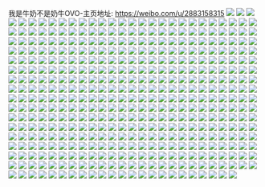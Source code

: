 我是牛奶不是奶牛OVO-主页地址: https://weibo.com/u/2883158315 
![](https://wx4.sinaimg.cn/mw2000/abd9812bly1h9jgcuubdij22c035pnpe.jpg) 
![](https://wx4.sinaimg.cn/mw2000/abd9812bly1h9jgcykozdj22c0340npd.jpg) 
![](https://wx4.sinaimg.cn/mw2000/abd9812bly1h9jgog7fldj23402c0u0y.jpg) 
![](https://wx4.sinaimg.cn/mw2000/abd9812bly1h9jgoe56h2j23402c01kz.jpg) 
![](https://wx4.sinaimg.cn/mw2000/abd9812bly1h9jgcsxtw6j22722xf4qq.jpg) 
![](https://wx4.sinaimg.cn/mw2000/abd9812bly1h9jgcwixaxj22c0340e82.jpg) 
![](https://wx4.sinaimg.cn/mw2000/abd9812bly1h9jgclfspfj23402c0qv6.jpg) 
![](https://wx4.sinaimg.cn/mw2000/abd9812bly1h9jgcmrsaoj225e2v7qv5.jpg) 
![](https://wx4.sinaimg.cn/mw2000/abd9812bly1h9gly2ohs6j23401r0ka5.jpg) 
![](https://wx4.sinaimg.cn/mw2000/abd9812bly1h9hax9gc9ij23401r0e82.jpg) 
![](https://wx4.sinaimg.cn/mw2000/abd9812bly1h9gly499sxj23401r04qq.jpg) 
![](https://wx4.sinaimg.cn/mw2000/abd9812bly1h9gly593c1j22c03401ky.jpg) 
![](https://wx4.sinaimg.cn/mw2000/abd9812bly1h9glp8msjbj21pl2ds7wh.jpg) 
![](https://wx4.sinaimg.cn/mw2000/abd9812bly1h9gls8gyofj22eo37kkjp.jpg) 
![](https://wx4.sinaimg.cn/mw2000/abd9812bly1h9glpcduqrj21sc2ds4qq.jpg) 
![](https://wx4.sinaimg.cn/mw2000/abd9812bly1h9glf3wyk2j22402tc7wj.jpg) 
![](https://wx4.sinaimg.cn/mw2000/abd9812bly1h9gley153oj22c0340x6q.jpg) 
![](https://wx4.sinaimg.cn/mw2000/abd9812bly1h9glex4wbgj22c0340x6q.jpg) 
![](https://wx4.sinaimg.cn/mw2000/abd9812bly1h9gleumo6uj22c0340hdu.jpg) 
![](https://wx4.sinaimg.cn/mw2000/abd9812bly1h9gleto55aj22c03407wj.jpg) 
![](https://wx4.sinaimg.cn/mw2000/abd9812bly1h9glf74lfrj22c0340dof.jpg) 
![](https://wx4.sinaimg.cn/mw2000/abd9812bly1h9glf1xc9tj21sc2dsx6p.jpg) 
![](https://wx4.sinaimg.cn/mw2000/abd9812bly1h9glf0lvgxj22c0340hdv.jpg) 
![](https://wx4.sinaimg.cn/mw2000/abd9812bly1h9haybdnvgj20lb0sgn1h.jpg) 
![](https://wx4.sinaimg.cn/mw2000/abd9812bly1h9fcry9t1tj20u01t0wja.jpg) 
![](https://wx4.sinaimg.cn/mw2000/abd9812bly1h99t8odh5zj22c0340u11.jpg) 
![](https://wx4.sinaimg.cn/mw2000/abd9812bly1h99t8srmmcj22c0335qva.jpg) 
![](https://wx4.sinaimg.cn/mw2000/abd9812bly1h99t905cktj23402c0e82.jpg) 
![](https://wx4.sinaimg.cn/mw2000/abd9812bly1h99t92l6cxj23402c0quk.jpg) 
![](https://wx4.sinaimg.cn/mw2000/abd9812bly1h99t8hp07sj22c0341x6r.jpg) 
![](https://wx4.sinaimg.cn/mw2000/abd9812bly1h99t90vpbqj23402c0b29.jpg) 
![](https://wx4.sinaimg.cn/mw2000/abd9812bly1h99t8yv5h7j22c0340e82.jpg) 
![](https://wx4.sinaimg.cn/mw2000/abd9812bly1h99t91ottqj23402c0u0x.jpg) 
![](https://wx4.sinaimg.cn/mw2000/abd9812bly1h95s5sm6duj20zk0k0thj.jpg) 
![](https://wx4.sinaimg.cn/mw2000/abd9812bly1h95s5u5yu3j20k00zkdof.jpg) 
![](https://wx4.sinaimg.cn/mw2000/abd9812bly1h8zxleujnij20db0db755.jpg) 
![](https://wx4.sinaimg.cn/mw2000/abd9812bly1h8vibphmjvj20yi0ztn1b.jpg) 
![](https://wx4.sinaimg.cn/mw2000/abd9812bly1h8r2yrbio5j20u0140dmv.jpg) 
![](https://wx4.sinaimg.cn/mw2000/abd9812bly1h8r2ys9vnyj20u0140dnv.jpg) 
![](https://wx4.sinaimg.cn/mw2000/abd9812bly1h8r2yrls6tj20u0140gti.jpg) 
![](https://wx4.sinaimg.cn/mw2000/abd9812bly1h8nuee6inrj227u2ygb2a.jpg) 
![](https://wx4.sinaimg.cn/mw2000/abd9812bly1h8nue5kx7jj22jg36cnpf.jpg) 
![](https://wx4.sinaimg.cn/mw2000/abd9812bly1h8nudyqk3aj22c0359e84.jpg) 
![](https://wx4.sinaimg.cn/mw2000/abd9812bly1h8nudsln2mj22c0340npe.jpg) 
![](https://wx4.sinaimg.cn/mw2000/abd9812bly1h8nuedhseij22c035l7wj.jpg) 
![](https://wx4.sinaimg.cn/mw2000/abd9812bly1h8nuegpikqj21o02you0y.jpg) 
![](https://wx4.sinaimg.cn/mw2000/abd9812bly1h8nueaejqrj22c0340x6s.jpg) 
![](https://wx4.sinaimg.cn/mw2000/abd9812bly1h8nueho5q9j22c0340kjm.jpg) 
![](https://wx4.sinaimg.cn/mw2000/abd9812bly1h8ipq2h3n8j21bb0qln36.jpg) 
![](https://wx4.sinaimg.cn/mw2000/abd9812bly1h8fhwqj5twj20u014fwnd.jpg) 
![](https://wx4.sinaimg.cn/mw2000/abd9812bly1h8fhwqv5asj20u0146478.jpg) 
![](https://wx4.sinaimg.cn/mw2000/abd9812bly1h8fhwo9v86j20u01400y7.jpg) 
![](https://wx4.sinaimg.cn/mw2000/abd9812bly1h8fhwovuikj20u0140drg.jpg) 
![](https://wx4.sinaimg.cn/mw2000/abd9812bly1h8fhwoir8ij20u0140k3v.jpg) 
![](https://wx4.sinaimg.cn/mw2000/abd9812bly1h8fhwnvoh4j20u01407h4.jpg) 
![](https://wx4.sinaimg.cn/mw2000/abd9812bly1h8fhwpcvzej20u0160tk0.jpg) 
![](https://wx4.sinaimg.cn/mw2000/abd9812bly1h8fhwq8zdjj20u015d0yz.jpg) 
![](https://wx4.sinaimg.cn/mw2000/abd9812bly1h8fhwpmwe2j20u013xdo5.jpg) 
![](https://wx4.sinaimg.cn/mw2000/abd9812bly1h8fhwq0rysj20u013xgri.jpg) 
![](https://wx4.sinaimg.cn/mw2000/abd9812bly1h8cllzpoltj20q80p1jti.jpg) 
![](https://wx4.sinaimg.cn/mw2000/abd9812bly1h8clksjiwkj20u01hcn72.jpg) 
![](https://wx4.sinaimg.cn/mw2000/abd9812bly1h8clks55ivj20u01hcajb.jpg) 
![](https://wx4.sinaimg.cn/mw2000/abd9812bly1h88vw569zvj23401r07wh.jpg) 
![](https://wx4.sinaimg.cn/mw2000/abd9812bly1h88vwcfln0j23402c01l2.jpg) 
![](https://wx4.sinaimg.cn/mw2000/abd9812bly1h88vw63geoj23401r0e82.jpg) 
![](https://wx4.sinaimg.cn/mw2000/abd9812bly1h88vw77vyfj23401r04qq.jpg) 
![](https://wx4.sinaimg.cn/mw2000/abd9812bly1h88vwjo44dj233y27zqv8.jpg) 
![](https://wx4.sinaimg.cn/mw2000/abd9812bly1h88vwhe32tj22c0340x6t.jpg) 
![](https://wx4.sinaimg.cn/mw2000/abd9812bly1h84hq86nhjj20u0140tgo.jpg) 
![](https://wx4.sinaimg.cn/mw2000/abd9812bly1h84hq8h0nmj20u0140jy0.jpg) 
![](https://wx4.sinaimg.cn/mw2000/abd9812bly1h84hq6ch58j20u014010k.jpg) 
![](https://wx4.sinaimg.cn/mw2000/abd9812bly1h84hqbkr1jj20u0140jzf.jpg) 
![](https://wx4.sinaimg.cn/mw2000/abd9812bly1h84pi370g4j20u01hcgwh.jpg) 
![](https://wx4.sinaimg.cn/mw2000/abd9812bly1h84pi2xiecj21hc0u079q.jpg) 
![](https://wx4.sinaimg.cn/mw2000/abd9812bly1h84h7c3k97j20u014yagx.jpg) 
![](https://wx4.sinaimg.cn/mw2000/abd9812bly1h84h7d759dj20u0140q94.jpg) 
![](https://wx4.sinaimg.cn/mw2000/abd9812bly1h84h7cv63fj20u014011p.jpg) 
![](https://wx4.sinaimg.cn/mw2000/abd9812bly1h84h7bok3hj20u0140thm.jpg) 
![](https://wx4.sinaimg.cn/mw2000/abd9812bly1h84h7dr76wj20u0140dv0.jpg) 
![](https://wx4.sinaimg.cn/mw2000/abd9812bly1h84h7f5sh1j20u0140k2q.jpg) 
![](https://wx4.sinaimg.cn/mw2000/abd9812bly1h84h7fg3iwj20u01407cr.jpg) 
![](https://wx4.sinaimg.cn/mw2000/abd9812bly1h84h7b3kqvj21hc0u0dvv.jpg) 
![](https://wx4.sinaimg.cn/mw2000/abd9812bly1h84h7g6s57j20u0140gvj.jpg) 
![](https://wx4.sinaimg.cn/mw2000/abd9812bly1h84h7fvw2xj20u0140als.jpg) 
![](https://wx4.sinaimg.cn/mw2000/abd9812bly1h84h7eg1ulj21hc0u018c.jpg) 
![](https://wx4.sinaimg.cn/mw2000/abd9812bly1h84h7espa4j21hc0u0akc.jpg) 
![](https://wx4.sinaimg.cn/mw2000/abd9812bly1h84h7gtq6gj20u0140dps.jpg) 
![](https://wx4.sinaimg.cn/mw2000/abd9812bly1h84h7h4ng5j20u0140dmy.jpg) 
![](https://wx4.sinaimg.cn/mw2000/abd9812bly1h84h7heje5j20u014045g.jpg) 
![](https://wx4.sinaimg.cn/mw2000/abd9812bly1h84h7hojhwj20u0140wku.jpg) 
![](https://wx4.sinaimg.cn/mw2000/abd9812bly1h84h09kv0qj21400u0dq0.jpg) 
![](https://wx4.sinaimg.cn/mw2000/abd9812bly1h84gyljqqfj20u01400zc.jpg) 
![](https://wx4.sinaimg.cn/mw2000/abd9812bly1h84gyltbgej20u014044o.jpg) 
![](https://wx4.sinaimg.cn/mw2000/abd9812bly1h84gyl75isj21400u0q74.jpg) 
![](https://wx4.sinaimg.cn/mw2000/abd9812bly1h84gyja1faj20u0140130.jpg) 
![](https://wx4.sinaimg.cn/mw2000/abd9812bly1h84h1inucqj20u0140n9k.jpg) 
![](https://wx4.sinaimg.cn/mw2000/abd9812bly1h84h2h3xxqj21400u0tif.jpg) 
![](https://wx4.sinaimg.cn/mw2000/abd9812bly1h84gymbseyj20u0140ah5.jpg) 
![](https://wx4.sinaimg.cn/mw2000/abd9812bly1h7vh1xz5fej236c2481kz.jpg) 
![](https://wx4.sinaimg.cn/mw2000/abd9812bly1h7vh1sf24hj236c2481l2.jpg) 
![](https://wx4.sinaimg.cn/mw2000/abd9812bly1h7vh2jlchhj221c36c7wk.jpg) 
![](https://wx4.sinaimg.cn/mw2000/abd9812bly1h7vh1uflubj2336224b2b.jpg) 
![](https://wx4.sinaimg.cn/mw2000/abd9812bly1h7vh22qdjjj236c2487wj.jpg) 
![](https://wx4.sinaimg.cn/mw2000/abd9812bly1h7vh267f4sj224836ckjn.jpg) 
![](https://wx4.sinaimg.cn/mw2000/abd9812bly1h7vh2a2bjfj236c248kjn.jpg) 
![](https://wx4.sinaimg.cn/mw2000/abd9812bly1h7vh1jwoq3j222s36ce83.jpg) 
![](https://wx4.sinaimg.cn/mw2000/abd9812bly1h7vh2ececxj224836cb2b.jpg) 
![](https://wx4.sinaimg.cn/mw2000/abd9812bly1h7vh2mgnvqj24mo3347wl.jpg) 
![](https://wx4.sinaimg.cn/mw2000/abd9812bly1h7vh2q7cxsj23344moqv9.jpg) 
![](https://wx4.sinaimg.cn/mw2000/abd9812bly1h7vh1nvcq2j224836c7wl.jpg) 
![](https://wx4.sinaimg.cn/mw2000/abd9812bly1h7vh1gkxwsj224836c7wi.jpg) 
![](https://wx4.sinaimg.cn/mw2000/abd9812bly1h7orsdlylqj20u0140n5u.jpg) 
![](https://wx4.sinaimg.cn/mw2000/abd9812bly1h7orsczf7ij20u01407c4.jpg) 
![](https://wx4.sinaimg.cn/mw2000/abd9812bly1h7orsda0a2j20u014045c.jpg) 
![](https://wx4.sinaimg.cn/mw2000/abd9812bly1h7orscndxzj20u0140dpv.jpg) 
![](https://wx4.sinaimg.cn/mw2000/abd9812bly1h7orsdxzrrj21400u0jx0.jpg) 
![](https://wx4.sinaimg.cn/mw2000/abd9812bly1h7ph0glt8ej20u0190n2m.jpg) 
![](https://wx4.sinaimg.cn/mw2000/abd9812bly1h7ph0gw9kyj21900u012g.jpg) 
![](https://wx4.sinaimg.cn/mw2000/abd9812bly1h7orsecihjj21400u0jyy.jpg) 
![](https://wx4.sinaimg.cn/mw2000/abd9812bly1h7mpiv64gvj20u01i6dn3.jpg) 
![](https://wx4.sinaimg.cn/mw2000/abd9812bly1h7mpiu54wuj20u01hcn3y.jpg) 
![](https://wx4.sinaimg.cn/mw2000/abd9812bly1h7mpiuq52nj20u01hctfi.jpg) 
![](https://wx4.sinaimg.cn/mw2000/abd9812bly1h7mpivtvfzj20u01jgtfl.jpg) 
![](https://wx4.sinaimg.cn/mw2000/abd9812bly1h7mpitoj7ij20u01ej7ca.jpg) 
![](https://wx4.sinaimg.cn/mw2000/abd9812bly1h7mpiw9hetj20u01ej45z.jpg) 
![](https://wx4.sinaimg.cn/mw2000/abd9812bly1h7mp8dwtvjj20u0140dkd.jpg) 
![](https://wx4.sinaimg.cn/mw2000/abd9812bly1h7mp8dnyonj20u0141jwn.jpg) 
![](https://wx4.sinaimg.cn/mw2000/abd9812bly1h7mp8e4z4pj20u0140gr1.jpg) 
![](https://wx4.sinaimg.cn/mw2000/abd9812bly1h7mp8ddw3mj20u0140wqc.jpg) 
![](https://wx4.sinaimg.cn/mw2000/abd9812bly1h7mpd7y5zhj20u0140th6.jpg) 
![](https://wx4.sinaimg.cn/mw2000/abd9812bly1h7jv3smrdzj20tl1gldub.jpg) 
![](https://wx4.sinaimg.cn/mw2000/abd9812bly1h7j6t1s62cj20u0140k34.jpg) 
![](https://wx4.sinaimg.cn/mw2000/abd9812bly1h7j6t07wmcj20u015f13r.jpg) 
![](https://wx4.sinaimg.cn/mw2000/abd9812bly1h7j6t2sbvpj20rm12pgth.jpg) 
![](https://wx4.sinaimg.cn/mw2000/abd9812bly1h7j6pjlj74j20u015z0x1.jpg) 
![](https://wx4.sinaimg.cn/mw2000/abd9812bly1h7eir4a81pj20wi0vk77n.jpg) 
![](https://wx4.sinaimg.cn/mw2000/abd9812bly1h78qgf5mtsj20u019079p.jpg) 
![](https://wx4.sinaimg.cn/mw2000/abd9812bly1h78qgekgxcj21gx0u0tp3.jpg) 
![](https://wx4.sinaimg.cn/mw2000/abd9812bly1h78qgdfc5cj21hd0u0nch.jpg) 
![](https://wx4.sinaimg.cn/mw2000/abd9812bly1h78qgb372vj20u0190aez.jpg) 
![](https://wx4.sinaimg.cn/mw2000/abd9812bly1h78qga5mqlj218n0u0qec.jpg) 
![](https://wx4.sinaimg.cn/mw2000/abd9812bly1h78qgcceqnj21hc0u076a.jpg) 
![](https://wx4.sinaimg.cn/mw2000/abd9812bly1h78qgbud1lj20u0191dpn.jpg) 
![](https://wx4.sinaimg.cn/mw2000/abd9812bly1h77n7360h3j20wi097jrw.jpg) 
![](https://wx4.sinaimg.cn/mw2000/abd9812bly1h77n70ehodj21hb0u0qcf.jpg) 
![](https://wx4.sinaimg.cn/mw2000/abd9812bly1h77n6z9r1kj20u0193156.jpg) 
![](https://wx4.sinaimg.cn/mw2000/abd9812bly1h77n7qnuo1j20u20u0q7m.jpg) 
![](https://wx4.sinaimg.cn/mw2000/abd9812bly1h77n6zrk2rj21hb0u0drm.jpg) 
![](https://wx4.sinaimg.cn/mw2000/abd9812bly1h77n6xg7u0j21hb0u0du3.jpg) 
![](https://wx4.sinaimg.cn/mw2000/abd9812bly1h77n7ewqozj21430u0tef.jpg) 
![](https://wx4.sinaimg.cn/mw2000/abd9812bly1h77n70rcpvj21hc0u0dn7.jpg) 
![](https://wx4.sinaimg.cn/mw2000/abd9812bly1h77n6yq6bxj21hc0u013m.jpg) 
![](https://wx4.sinaimg.cn/mw2000/abd9812bly1h77n72werjj20u0192qf5.jpg) 
![](https://wx4.sinaimg.cn/mw2000/abd9812bly1h77n72axo4j21hc0u0gtm.jpg) 
![](https://wx4.sinaimg.cn/mw2000/abd9812bly1h76jvgjlonj20u00u03zv.jpg) 
![](https://wx4.sinaimg.cn/mw2000/abd9812bly1h76jvgtghzj20u014odo1.jpg) 
![](https://wx4.sinaimg.cn/mw2000/abd9812bly1h76jvg5xjhj20u014oth5.jpg) 
![](https://wx4.sinaimg.cn/mw2000/abd9812bly1h76jvh2shzj20u014yaev.jpg) 
![](https://wx4.sinaimg.cn/mw2000/abd9812bly1h76jvheohzj20u0140tj7.jpg) 
![](https://wx4.sinaimg.cn/mw2000/abd9812bly1h76jvhtf98j20u01407g0.jpg) 
![](https://wx4.sinaimg.cn/mw2000/abd9812bly1h746pdict7j20u0140jyw.jpg) 
![](https://wx4.sinaimg.cn/mw2000/abd9812bly1h746pdtoeuj21hc0u0tch.jpg) 
![](https://wx4.sinaimg.cn/mw2000/abd9812bly1h746obsc3qj21hc0u0n9b.jpg) 
![](https://wx4.sinaimg.cn/mw2000/abd9812bly1h746pd6ezmj20u01407bs.jpg) 
![](https://wx4.sinaimg.cn/mw2000/abd9812bly1h746ocofyxj21hc0u0k2x.jpg) 
![](https://wx4.sinaimg.cn/mw2000/abd9812bly1h746oea238j21hc0u0du2.jpg) 
![](https://wx4.sinaimg.cn/mw2000/abd9812bly1h746odosr4j21hc0u0gt6.jpg) 
![](https://wx4.sinaimg.cn/mw2000/abd9812bly1h746od4smtj20u0140tim.jpg) 
![](https://wx4.sinaimg.cn/mw2000/abd9812bly1h746oeswzfj20u0140gs5.jpg) 
![](https://wx4.sinaimg.cn/mw2000/abd9812bly1h746oc60pij20u0140do0.jpg) 
![](https://wx4.sinaimg.cn/mw2000/abd9812bly1h746oa0vf1j20u0140div.jpg) 
![](https://wx4.sinaimg.cn/mw2000/abd9812bly1h746ppqzz8j20u0140dk7.jpg) 
![](https://wx4.sinaimg.cn/mw2000/abd9812bly1h746o9nbi1j21400u0wlq.jpg) 
![](https://wx4.sinaimg.cn/mw2000/abd9812bly1h6xd0of8uuj20u0140n10.jpg) 
![](https://wx4.sinaimg.cn/mw2000/abd9812bly1h6xd0nc5g2j20u01407d9.jpg) 
![](https://wx4.sinaimg.cn/mw2000/abd9812bly1h6xd0o56q1j20u0140q87.jpg) 
![](https://wx4.sinaimg.cn/mw2000/abd9812bly1h6xd0nxpqzj20u0140dhs.jpg) 
![](https://wx4.sinaimg.cn/mw2000/abd9812bly1h6xd0nmdfnj20u0140dnz.jpg) 
![](https://wx4.sinaimg.cn/mw2000/abd9812bly1h6uispt3dbj226e2zndt7.jpg) 
![](https://wx4.sinaimg.cn/mw2000/abd9812bly1h6uisnczsgj22c0340kjn.jpg) 
![](https://wx4.sinaimg.cn/mw2000/abd9812bly1h6uisr3q0hj21s31s3doz.jpg) 
![](https://wx4.sinaimg.cn/mw2000/abd9812bly1h6uisscblej21p329i7wh.jpg) 
![](https://wx4.sinaimg.cn/mw2000/abd9812bly1h6uisdog1hj21o0280b2a.jpg) 
![](https://wx4.sinaimg.cn/mw2000/abd9812bly1h6rfabvzajj236c248hdt.jpg) 
![](https://wx4.sinaimg.cn/mw2000/abd9812bly1h6rfaa9279j236c2481kz.jpg) 
![](https://wx4.sinaimg.cn/mw2000/abd9812bly1h6rfaduav6j236c248thl.jpg) 
![](https://wx4.sinaimg.cn/mw2000/abd9812bly1h6qlvqeygaj20u01sy48c.jpg) 
![](https://wx4.sinaimg.cn/mw2000/abd9812bly1h6o10ofhnrj20k00zkgqu.jpg) 
![](https://wx4.sinaimg.cn/mw2000/abd9812bly1h6o10p7rsij20u014xdn4.jpg) 
![](https://wx4.sinaimg.cn/mw2000/abd9812bly1h6o10qmlcnj21hc0u0k5y.jpg) 
![](https://wx4.sinaimg.cn/mw2000/abd9812bly1h6o10r05mzj20u014045u.jpg) 
![](https://wx4.sinaimg.cn/mw2000/abd9812bly1h6o10rlwagj21hc0u016f.jpg) 
![](https://wx4.sinaimg.cn/mw2000/abd9812bly1h6jexphe37j22c03401kz.jpg) 
![](https://wx4.sinaimg.cn/mw2000/abd9812bly1h6jeriu5u1j22c0340hdw.jpg) 
![](https://wx4.sinaimg.cn/mw2000/abd9812bly1h6jerkxnlcj22c0340qv6.jpg) 
![](https://wx4.sinaimg.cn/mw2000/abd9812bly1h6jermkrzdj22c0340hdu.jpg) 
![](https://wx4.sinaimg.cn/mw2000/abd9812bly1h6jers4x0lj22c0340hdu.jpg) 
![](https://wx4.sinaimg.cn/mw2000/abd9812bly1h6jbahjjrvj22c035d4qs.jpg) 
![](https://wx4.sinaimg.cn/mw2000/abd9812bly1h6jbbg7p54j225s2vqwsa.jpg) 
![](https://wx4.sinaimg.cn/mw2000/abd9812bly1h6jbbkji66j22c0340dle.jpg) 
![](https://wx4.sinaimg.cn/mw2000/abd9812bly1h6jb9m5mz9j22c0340guv.jpg) 
![](https://wx4.sinaimg.cn/mw2000/abd9812bly1h6jbbbz850j22c0340qv6.jpg) 
![](https://wx4.sinaimg.cn/mw2000/abd9812bly1h6jbbthtosj22c0340qn0.jpg) 
![](https://wx4.sinaimg.cn/mw2000/abd9812bly1h6jb96qjq7j20wi1ycndr.jpg) 
![](https://wx4.sinaimg.cn/mw2000/abd9812bly1h6gnp57j0dj20u0153qaj.jpg) 
![](https://wx4.sinaimg.cn/mw2000/abd9812bly1h6gnp5mmdfj20u0140mzy.jpg) 
![](https://wx4.sinaimg.cn/mw2000/abd9812bly1h6gnpzw3yaj20u014046f.jpg) 
![](https://wx4.sinaimg.cn/mw2000/abd9812bgy1h66ltc5uzaj22c033vx6s.jpg) 
![](https://wx4.sinaimg.cn/mw2000/abd9812bgy1h66lt7yvllj22c033vx6s.jpg) 
![](https://wx4.sinaimg.cn/mw2000/abd9812bgy1h66ltft0lej22c033vkiq.jpg) 
![](https://wx4.sinaimg.cn/mw2000/abd9812bgy1h66ltjn7n6j22c033vtmf.jpg) 
![](https://wx4.sinaimg.cn/mw2000/abd9812bgy1h66ltpm5s2j23402c0kjm.jpg) 
![](https://wx4.sinaimg.cn/mw2000/abd9812bgy1h66ltqqd84j232a1q0npd.jpg) 
![](https://wx4.sinaimg.cn/mw2000/abd9812bgy1h66ltn0cv9j23401r01ky.jpg) 
![](https://wx4.sinaimg.cn/mw2000/abd9812bgy1h66ltlsow0j233y1qzu0x.jpg) 
![](https://wx4.sinaimg.cn/mw2000/abd9812bgy1h66ltnzv7nj232l1q7npd.jpg) 
![](https://wx4.sinaimg.cn/mw2000/abd9812bgy1h66ltu8hfaj21r0340npd.jpg) 
![](https://wx4.sinaimg.cn/mw2000/abd9812bgy1h66ltt14dfj23402c0b29.jpg) 
![](https://wx4.sinaimg.cn/mw2000/abd9812bgy1h66ltkmufej233y1qzb29.jpg) 
![](https://wx4.sinaimg.cn/mw2000/abd9812bgy1h66ltrthwjj233y1qz7wh.jpg) 
![](https://wx4.sinaimg.cn/mw2000/abd9812bly1h66fowngr0j21hc0u0qbw.jpg) 
![](https://wx4.sinaimg.cn/mw2000/abd9812bly1h66foy1xm1j21hd0u0q4p.jpg) 
![](https://wx4.sinaimg.cn/mw2000/abd9812bly1h66fot2x5cj21400u0wlq.jpg) 
![](https://wx4.sinaimg.cn/mw2000/abd9812bly1h66fou43p9j21hc0u0420.jpg) 
![](https://wx4.sinaimg.cn/mw2000/abd9812bly1h66fqfdy8tj20u0160dns.jpg) 
![](https://wx4.sinaimg.cn/mw2000/abd9812bly1h66fqj1e07j20u014040b.jpg) 
![](https://wx4.sinaimg.cn/mw2000/abd9812bly1h66fqhg16xj20u0160aip.jpg) 
![](https://wx4.sinaimg.cn/mw2000/abd9812bly1h66fqgg241j20u016046n.jpg) 
![](https://wx4.sinaimg.cn/mw2000/abd9812bly1h66fqdx13bj20u0160tg3.jpg) 
![](https://wx4.sinaimg.cn/mw2000/abd9812bly1h66fqib290j20u0160444.jpg) 
![](https://wx4.sinaimg.cn/mw2000/abd9812bly1h66fkjunjtj21910u0q87.jpg) 
![](https://wx4.sinaimg.cn/mw2000/abd9812bly1h66fkl1v8tj20u01hcwim.jpg) 
![](https://wx4.sinaimg.cn/mw2000/abd9812bly1h66fklrba6j20u0191jsz.jpg) 
![](https://wx4.sinaimg.cn/mw2000/abd9812bly1h66fkm94yzj20u019rdgt.jpg) 
![](https://wx4.sinaimg.cn/mw2000/abd9812bly1h66fkgsc0qj20u0191wh1.jpg) 
![](https://wx4.sinaimg.cn/mw2000/abd9812bly1h66fkn0rg2j21910u07ag.jpg) 
![](https://wx4.sinaimg.cn/mw2000/abd9812bly1h66fkj3ylcj20u013zwrn.jpg) 
![](https://wx4.sinaimg.cn/mw2000/abd9812bly1h66fkyr7zqj21hc0u0asj.jpg) 
![](https://wx4.sinaimg.cn/mw2000/abd9812bly1h66fkzwmauj20u0140gwv.jpg) 
![](https://wx4.sinaimg.cn/mw2000/abd9812bly1h66fkxb9xpj20u0140wlp.jpg) 
![](https://wx4.sinaimg.cn/mw2000/abd9812bly1h66fkvg8fsj20u0140tbf.jpg) 
![](https://wx4.sinaimg.cn/mw2000/abd9812bly1h66f9xde0oj20u0140766.jpg) 
![](https://wx4.sinaimg.cn/mw2000/abd9812bly1h66fa333slj21hc0u0wpw.jpg) 
![](https://wx4.sinaimg.cn/mw2000/abd9812bly1h66fa22mgrj21400u07aw.jpg) 
![](https://wx4.sinaimg.cn/mw2000/abd9812bly1h66f9xzzccj20u01hddgy.jpg) 
![](https://wx4.sinaimg.cn/mw2000/abd9812bly1h66f9yp9pzj20u01hcn3e.jpg) 
![](https://wx4.sinaimg.cn/mw2000/abd9812bly1h66f9zd5exj20u01hdq3x.jpg) 
![](https://wx4.sinaimg.cn/mw2000/abd9812bly1h66fa02f8wj21400u0teq.jpg) 
![](https://wx4.sinaimg.cn/mw2000/abd9812bly1h66fa1bdy9j20hn0hn0t2.jpg) 
![](https://wx4.sinaimg.cn/mw2000/abd9812bly1h66fa0u78jj20u00u0grn.jpg) 
![](https://wx4.sinaimg.cn/mw2000/abd9812bly1h66ev5gg62j21hc0u0k5s.jpg) 
![](https://wx4.sinaimg.cn/mw2000/abd9812bly1h66ev6g2msj21hc0u0n2w.jpg) 
![](https://wx4.sinaimg.cn/mw2000/abd9812bly1h66f6x8txzj21hc0u0dss.jpg) 
![](https://wx4.sinaimg.cn/mw2000/abd9812bly1h66ev9er8oj20u0140gu9.jpg) 
![](https://wx4.sinaimg.cn/mw2000/abd9812bly1h66ev7zdlkj20u0140n5i.jpg) 
![](https://wx4.sinaimg.cn/mw2000/abd9812bly1h66ev43nyvj20u0140aik.jpg) 
![](https://wx4.sinaimg.cn/mw2000/abd9812bly1h66evaaaabj21hc0u07df.jpg) 
![](https://wx4.sinaimg.cn/mw2000/abd9812bly1h66evb8tfej21hc0u0444.jpg) 
![](https://wx4.sinaimg.cn/mw2000/abd9812bly1h66evc6dcxj20u01hcgyx.jpg) 
![](https://wx4.sinaimg.cn/mw2000/abd9812bgy1h5yba37sj0j235s23u4b5.jpg) 
![](https://wx4.sinaimg.cn/mw2000/abd9812bgy1h5yb9wqc2ij223u35sb2b.jpg) 
![](https://wx4.sinaimg.cn/mw2000/abd9812bgy1h5yb9uxbxaj223u35s4qs.jpg) 
![](https://wx4.sinaimg.cn/mw2000/abd9812bgy1h5yb9zvbq8j223u35sb2c.jpg) 
![](https://wx4.sinaimg.cn/mw2000/abd9812bgy1h5yb9r95hhj235s23un7v.jpg) 
![](https://wx4.sinaimg.cn/mw2000/abd9812bgy1h5ybapc7j1j233y22odr5.jpg) 
![](https://wx4.sinaimg.cn/mw2000/abd9812bgy1h5ybad63mzj22yo4g0qul.jpg) 
![](https://wx4.sinaimg.cn/mw2000/abd9812bgy1h5qibdw8yqj20xc1k946c.jpg) 
![](https://wx4.sinaimg.cn/mw2000/abd9812bly1h5p5odxhtmj20u0160tgn.jpg) 
![](https://wx4.sinaimg.cn/mw2000/abd9812bly1h5p5oao4w3j20u0140ahl.jpg) 
![](https://wx4.sinaimg.cn/mw2000/abd9812bly1h5p5obk73yj21400u0wkx.jpg) 
![](https://wx4.sinaimg.cn/mw2000/abd9812bly1h5p5ocdgkwj20u0140467.jpg) 
![](https://wx4.sinaimg.cn/mw2000/abd9812bly1h5p5od39q5j21400u00yz.jpg) 
![](https://wx4.sinaimg.cn/mw2000/abd9812bly1h5p5o9vpqrj21400u0gty.jpg) 
![](https://wx4.sinaimg.cn/mw2000/abd9812bly1h5p5oepm1zj21400u0jvi.jpg) 
![](https://wx4.sinaimg.cn/mw2000/abd9812bly1h5p5o8s7cnj21hc0u0nb0.jpg) 
![](https://wx4.sinaimg.cn/mw2000/abd9812bly1h5o1td398ej20u0141tkl.jpg) 
![](https://wx4.sinaimg.cn/mw2000/abd9812bly1h5o1tbac71j20u0140tjf.jpg) 
![](https://wx4.sinaimg.cn/mw2000/abd9812bly1h5o1t52pgjj20u014848o.jpg) 
![](https://wx4.sinaimg.cn/mw2000/abd9812bly1h5o1t1mb9jj20u015ewne.jpg) 
![](https://wx4.sinaimg.cn/mw2000/abd9812bly1h5o1svaqpqj20u0152ajh.jpg) 
![](https://wx4.sinaimg.cn/mw2000/abd9812bly1h5o1t70wqej20u015itk5.jpg) 
![](https://wx4.sinaimg.cn/mw2000/abd9812bly1h5o1sxm9r6j20u014dan9.jpg) 
![](https://wx4.sinaimg.cn/mw2000/abd9812bly1h5o1t9q1alj20u0140qep.jpg) 
![](https://wx4.sinaimg.cn/mw2000/abd9812bly1h5o1t00y8wj20u01a8qbl.jpg) 
![](https://wx4.sinaimg.cn/mw2000/abd9812bly1h5o20azgxfj21400u0ajn.jpg) 
![](https://wx4.sinaimg.cn/mw2000/abd9812bly1h5o1synypij20u0140wn4.jpg) 
![](https://wx4.sinaimg.cn/mw2000/abd9812bly1h5o1t33xb4j20u0154thl.jpg) 
![](https://wx4.sinaimg.cn/mw2000/abd9812bly1h5l6y6koiij20u0140grb.jpg) 
![](https://wx4.sinaimg.cn/mw2000/abd9812bly1h5l6y6xcu6j21900u0agw.jpg) 
![](https://wx4.sinaimg.cn/mw2000/abd9812bly1h5l6ykbqduj21400u0qbv.jpg) 
![](https://wx4.sinaimg.cn/mw2000/abd9812bly1h5fl6td53vj20u01syjx5.jpg) 
![](https://wx4.sinaimg.cn/mw2000/abd9812bly1h5fl6rob9ej20u01syq6w.jpg) 
![](https://wx4.sinaimg.cn/mw2000/abd9812bly1h5f05mw9e1j20u0190k03.jpg) 
![](https://wx4.sinaimg.cn/mw2000/abd9812bly1h5f05n8fjwj20u019048b.jpg) 
![](https://wx4.sinaimg.cn/mw2000/abd9812bly1h5f05pa92cj20u0190tpy.jpg) 
![](https://wx4.sinaimg.cn/mw2000/abd9812bly1h5f05pu2ikj20u0190wum.jpg) 
![](https://wx4.sinaimg.cn/mw2000/abd9812bly1h5f05ondozj20u01phnd5.jpg) 
![](https://wx4.sinaimg.cn/mw2000/abd9812bly1h5f05qa85pj20u0190ds3.jpg) 
![](https://wx4.sinaimg.cn/mw2000/abd9812bly1h5f05nvnq3j20u0190tid.jpg) 
![](https://wx4.sinaimg.cn/mw2000/abd9812bly1h5f05nkhfqj20u0190gui.jpg) 
![](https://wx4.sinaimg.cn/mw2000/abd9812bly1h5f05mjczzj20u0190nfh.jpg) 
![](https://wx4.sinaimg.cn/mw2000/abd9812bly1h5dq6rv7b4j21hc0u07k0.jpg) 
![](https://wx4.sinaimg.cn/mw2000/abd9812bly1h5dq6r9rjoj21hm0u0k15.jpg) 
![](https://wx4.sinaimg.cn/mw2000/abd9812bly1h5dq6s7tqzj21900u0n32.jpg) 
![](https://wx4.sinaimg.cn/mw2000/abd9812bly1h5dq99odavj21400u0aih.jpg) 
![](https://wx4.sinaimg.cn/mw2000/abd9812bly1h5dq6somixj20u0140n77.jpg) 
![](https://wx4.sinaimg.cn/mw2000/abd9812bly1h5dq6tnxxbj20u0140tfn.jpg) 
![](https://wx4.sinaimg.cn/mw2000/abd9812bly1h5dq9d4cpmj21400u0dm4.jpg) 
![](https://wx4.sinaimg.cn/mw2000/abd9812bly1h5dq9b0s74j21hc0u0h2n.jpg) 
![](https://wx4.sinaimg.cn/mw2000/abd9812bly1h5dq9bfqigj21400u0al3.jpg) 
![](https://wx4.sinaimg.cn/mw2000/abd9812bly1h5dq9a5fpkj21hc0u0anl.jpg) 
![](https://wx4.sinaimg.cn/mw2000/abd9812bly1h5dq9bw36sj21hc0u0nap.jpg) 
![](https://wx4.sinaimg.cn/mw2000/abd9812bly1h5dq9ck210j21hc0u0anb.jpg) 
![](https://wx4.sinaimg.cn/mw2000/abd9812bly1h5dqaksfe3j21hc0u0tji.jpg) 
![](https://wx4.sinaimg.cn/mw2000/abd9812bly1h5dq6t9z4yj21900u0k01.jpg) 
![](https://wx4.sinaimg.cn/mw2000/abd9812bly1h5dq7t0j5nj21hc0u0gwy.jpg) 
![](https://wx4.sinaimg.cn/mw2000/abd9812bly1h57pwaavi6j21600u0tfh.jpg) 
![](https://wx4.sinaimg.cn/mw2000/abd9812bly1h56fk5wonjj20u03c01kx.jpg) 
![](https://wx4.sinaimg.cn/mw2000/abd9812bly1h56fkkkwdij20u01phe1z.jpg) 
![](https://wx4.sinaimg.cn/mw2000/abd9812bly1h56fk94j3gj20u03c01jv.jpg) 
![](https://wx4.sinaimg.cn/mw2000/abd9812bly1h56fk03crrj20u01vi1ab.jpg) 
![](https://wx4.sinaimg.cn/mw2000/abd9812bly1h56fkbnsqtj20u02cf1fw.jpg) 
![](https://wx4.sinaimg.cn/mw2000/abd9812bly1h56fketyhzj20u01vi1fb.jpg) 
![](https://wx4.sinaimg.cn/mw2000/abd9812bly1h5388cc5tsj23401r0npe.jpg) 
![](https://wx4.sinaimg.cn/mw2000/abd9812bly1h5388pchi3j21sc2dsx6p.jpg) 
![](https://wx4.sinaimg.cn/mw2000/abd9812bly1h5388nm7mxj23401r0hdu.jpg) 
![](https://wx4.sinaimg.cn/mw2000/abd9812bly1h5388w980mj21i929eb29.jpg) 
![](https://wx4.sinaimg.cn/mw2000/abd9812bly1h5388v7qndj222n33z7wk.jpg) 
![](https://wx4.sinaimg.cn/mw2000/abd9812bly1h5388qey64j218p1v2b29.jpg) 
![](https://wx4.sinaimg.cn/mw2000/abd9812bly1h53886355pj22q81th1ky.jpg) 
![](https://wx4.sinaimg.cn/mw2000/abd9812bly1h5388znqcij222m33xkjl.jpg) 
![](https://wx4.sinaimg.cn/mw2000/abd9812bly1h53884nu3bj20sg0mz110.jpg) 
![](https://wx4.sinaimg.cn/mw2000/abd9812bly1h5388h0cqlj22c0340kjl.jpg) 
![](https://wx4.sinaimg.cn/mw2000/abd9812bly1h5388xo0etj21xx2wv4qq.jpg) 
![](https://wx4.sinaimg.cn/mw2000/abd9812bly1h5388larusj21r0340npf.jpg) 
![](https://wx4.sinaimg.cn/mw2000/abd9812bly1h5388a0m4ij22c0340x6p.jpg) 
![](https://wx4.sinaimg.cn/mw2000/abd9812bly1h538925jmvj21yw2yckjl.jpg) 
![](https://wx4.sinaimg.cn/mw2000/abd9812bly1h5388dmk87j21sz2phhdt.jpg) 
![](https://wx4.sinaimg.cn/mw2000/abd9812bly1h5388fs2psj21wt2v74qq.jpg) 
![](https://wx4.sinaimg.cn/mw2000/abd9812bly1h53882pa48j21r03407wi.jpg) 
![](https://wx4.sinaimg.cn/mw2000/abd9812bly1h53888ipv0j23402c07wj.jpg) 
![](https://wx4.sinaimg.cn/mw2000/abd9812bgy1h50wm1dx3jj20w91lch55.jpg) 
![](https://wx4.sinaimg.cn/mw2000/abd9812bgy1h50wm8co9jj20wj1lu1g8.jpg) 
![](https://wx4.sinaimg.cn/mw2000/abd9812bgy1h50wma6sdoj21ew2ig4qp.jpg) 
![](https://wx4.sinaimg.cn/mw2000/abd9812bgy1h50wluvd7cj218n1ni7wh.jpg) 
![](https://wx4.sinaimg.cn/mw2000/abd9812bly1h4yaprozm4j20u01nydok.jpg) 
![](https://wx4.sinaimg.cn/mw2000/abd9812bly1h4yapowwddj20u01w9h2x.jpg) 
![](https://wx4.sinaimg.cn/mw2000/abd9812bly1h4yapqz9tlj20u01o0wp7.jpg) 
![](https://wx4.sinaimg.cn/mw2000/abd9812bly1h4yapsk6mxj21900u0woo.jpg) 
![](https://wx4.sinaimg.cn/mw2000/abd9812bly1h4yapq59r5j20u01vi7nz.jpg) 
![](https://wx4.sinaimg.cn/mw2000/abd9812bly1h4tf6nlcz4j20u018z107.jpg) 
![](https://wx4.sinaimg.cn/mw2000/abd9812bly1h4tf6ok7nhj20u0190k19.jpg) 
![](https://wx4.sinaimg.cn/mw2000/abd9812bly1h4tf6o3hj6j20u018zn5h.jpg) 
![](https://wx4.sinaimg.cn/mw2000/abd9812bly1h4tf6p4w96j20u0190dpm.jpg) 
![](https://wx4.sinaimg.cn/mw2000/abd9812bly1h4tf6l4r9kj218z0u0wml.jpg) 
![](https://wx4.sinaimg.cn/mw2000/abd9812bly1h4tf6pknhaj218z0u045c.jpg) 
![](https://wx4.sinaimg.cn/mw2000/abd9812bly1h4tf6n4my9j218z0u0tgt.jpg) 
![](https://wx4.sinaimg.cn/mw2000/abd9812bly1h4tf6me6ggj20u018z110.jpg) 
![](https://wx4.sinaimg.cn/mw2000/abd9812bly1h4tf6lp9vkj20u018z487.jpg) 
![](https://wx4.sinaimg.cn/mw2000/abd9812bly1h4sry61xudj20u0140n9l.jpg) 
![](https://wx4.sinaimg.cn/mw2000/abd9812bly1h4sry6i2adj20u0140k4f.jpg) 
![](https://wx4.sinaimg.cn/mw2000/abd9812bly1h4sry6ztf0j21400u0n8b.jpg) 
![](https://wx4.sinaimg.cn/mw2000/abd9812bly1h4sry7pizqj20u0140n80.jpg) 
![](https://wx4.sinaimg.cn/mw2000/abd9812bly1h4sry86lrqj20u01404ay.jpg) 
![](https://wx4.sinaimg.cn/mw2000/abd9812bly1h4srybsq6gj20u0140n7q.jpg) 
![](https://wx4.sinaimg.cn/mw2000/abd9812bly1h4sry8o3ukj21400u04a3.jpg) 
![](https://wx4.sinaimg.cn/mw2000/abd9812bly1h4ritsvxo7j20u013ywph.jpg) 
![](https://wx4.sinaimg.cn/mw2000/abd9812bly1h4ritgtag7j21400u0gse.jpg) 
![](https://wx4.sinaimg.cn/mw2000/abd9812bly1h4rj2whesgj20u0140dnn.jpg) 
![](https://wx4.sinaimg.cn/mw2000/abd9812bly1h4rj305azzj20u0140ail.jpg) 
![](https://wx4.sinaimg.cn/mw2000/abd9812bly1h4ritcyb6tj20u01hcwoy.jpg) 
![](https://wx4.sinaimg.cn/mw2000/abd9812bly1h4ritddco0j20u01hc12v.jpg) 
![](https://wx4.sinaimg.cn/mw2000/abd9812bly1h4ritdz04hj21hc0u013m.jpg) 
![](https://wx4.sinaimg.cn/mw2000/abd9812bly1h4ritghf9ej21400u0n74.jpg) 
![](https://wx4.sinaimg.cn/mw2000/abd9812bly1h4rith8ssdj20u0140guf.jpg) 
![](https://wx4.sinaimg.cn/mw2000/abd9812bly1h4j6s2k0ntj21r0340qv6.jpg) 
![](https://wx4.sinaimg.cn/mw2000/abd9812bly1h4j6rzy22zj23111pcax6.jpg) 
![](https://wx4.sinaimg.cn/mw2000/abd9812bly1h4j6s38ckyj21p930we81.jpg) 
![](https://wx4.sinaimg.cn/mw2000/abd9812bly1h4j6sk4rhmj23401r0hdw.jpg) 
![](https://wx4.sinaimg.cn/mw2000/abd9812bly1h4j6s430vxj21wt2jr1ky.jpg) 
![](https://wx4.sinaimg.cn/mw2000/abd9812bly1h4j6rwhk5vj221k2q4hdu.jpg) 
![](https://wx4.sinaimg.cn/mw2000/abd9812bly1h4j6s5jp9hj21o0280u0y.jpg) 
![](https://wx4.sinaimg.cn/mw2000/abd9812bly1h4j6smrmn7j23291q1qv5.jpg) 
![](https://wx4.sinaimg.cn/mw2000/abd9812bly1h4j6snox0jj222i2rd1ky.jpg) 
![](https://wx4.sinaimg.cn/mw2000/abd9812bly1h4j6sil27qj23401r0e82.jpg) 
![](https://wx4.sinaimg.cn/mw2000/abd9812bly1h4j6svzqu4j23401r07wi.jpg) 
![](https://wx4.sinaimg.cn/mw2000/abd9812bly1h4j6slzkuuj22c03404qr.jpg) 
![](https://wx4.sinaimg.cn/mw2000/abd9812bly1h4j6sg17vej23402c0kjn.jpg) 
![](https://wx4.sinaimg.cn/mw2000/abd9812bly1h4j6s78x17j22c03401ky.jpg) 
![](https://wx4.sinaimg.cn/mw2000/abd9812bly1h4j6s6gchuj23402c0b2a.jpg) 
![](https://wx4.sinaimg.cn/mw2000/abd9812bly1h4j6swsf0gj21400u0n41.jpg) 
![](https://wx4.sinaimg.cn/mw2000/abd9812bly1h4j6so807bj20u0140wiw.jpg) 
![](https://wx4.sinaimg.cn/mw2000/abd9812bly1h4j6rz8l2bj22c033v7wm.jpg) 
![](https://wx4.sinaimg.cn/mw2000/abd9812bly1h4f2wmt00aj23402c01kz.jpg) 
![](https://wx4.sinaimg.cn/mw2000/abd9812bly1h4f2wnm8i6j214k0uf15w.jpg) 
![](https://wx4.sinaimg.cn/mw2000/abd9812bly1h4f2woi47dj22c03407wi.jpg) 
![](https://wx4.sinaimg.cn/mw2000/abd9812bly1h4f2wpftvzj22c0340e82.jpg) 
![](https://wx4.sinaimg.cn/mw2000/abd9812bly1h4f2wqgkqnj22c0340hdu.jpg) 
![](https://wx4.sinaimg.cn/mw2000/abd9812bly1h4f2wlk41ij22c0340npe.jpg) 
![](https://wx4.sinaimg.cn/mw2000/abd9812bly1h4f2wvvhp6j22c0340u0y.jpg) 
![](https://wx4.sinaimg.cn/mw2000/abd9812bly1h4f2wx4ehkj22wx26pe83.jpg) 
![](https://wx4.sinaimg.cn/mw2000/abd9812bly1h4eys7m69rj22c0340kjm.jpg) 
![](https://wx4.sinaimg.cn/mw2000/abd9812bly1h495mj6pakj20u01sy46i.jpg) 
![](https://wx4.sinaimg.cn/mw2000/abd9812bly1h44vetd6hnj20zk1beamq.jpg) 
![](https://wx4.sinaimg.cn/mw2000/abd9812bly1h44vesogrjj21o0280hdt.jpg) 
![](https://wx4.sinaimg.cn/mw2000/abd9812bly1h44vetx3g9j22pc1qskdp.jpg) 
![](https://wx4.sinaimg.cn/mw2000/abd9812bly1h44veug6osj22pc1qwx4h.jpg) 
![](https://wx4.sinaimg.cn/mw2000/abd9812bly1h44veuzo9oj22da1jeh77.jpg) 
![](https://wx4.sinaimg.cn/mw2000/abd9812bly1h44vevizz7j21sw2pckcl.jpg) 
![](https://wx4.sinaimg.cn/mw2000/abd9812bly1h44vacy437j234033v4qs.jpg) 
![](https://wx4.sinaimg.cn/mw2000/abd9812bly1h44vaaw2qsj22c033v1kz.jpg) 
![](https://wx4.sinaimg.cn/mw2000/abd9812bly1h44v9wfkmfj22c033v4qr.jpg) 
![](https://wx4.sinaimg.cn/mw2000/abd9812bly1h44v9xqrbbj22c033vu0y.jpg) 
![](https://wx4.sinaimg.cn/mw2000/abd9812bly1h44v9v8lj1j22c033v1kz.jpg) 
![](https://wx4.sinaimg.cn/mw2000/abd9812bly1h44v9teuhtj22c0340b2a.jpg) 
![](https://wx4.sinaimg.cn/mw2000/abd9812bly1h3yy0lnxs4j20u01o014h.jpg) 
![](https://wx4.sinaimg.cn/mw2000/abd9812bly1h3yy0nxrr1j20u0161wt1.jpg) 
![](https://wx4.sinaimg.cn/mw2000/abd9812bly1h3yy0mii4jj20u0140qbj.jpg) 
![](https://wx4.sinaimg.cn/mw2000/abd9812bly1h3yy0m2d70j20u01o07ag.jpg) 
![](https://wx4.sinaimg.cn/mw2000/abd9812bly1h3yy0n3yh1j20u0160qes.jpg) 
![](https://wx4.sinaimg.cn/mw2000/abd9812bly1h3yy0l3cvvj20u014216s.jpg) 
![](https://wx4.sinaimg.cn/mw2000/abd9812bly1h3vl3znpw6j233y0jd189.jpg) 
![](https://wx4.sinaimg.cn/mw2000/abd9812bly1h3vl40a6pvj20u0140dje.jpg) 
![](https://wx4.sinaimg.cn/mw2000/abd9812bly1h3vl42vga6j20tz0migo0.jpg) 
![](https://wx4.sinaimg.cn/mw2000/abd9812bly1h3qisiviatj21o0280qv5.jpg) 
![](https://wx4.sinaimg.cn/mw2000/abd9812bly1h3qiss64kqj21fq3401ky.jpg) 
